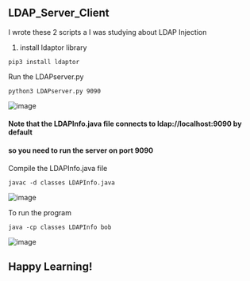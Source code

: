 ## LDAP_Server_Client

I wrote these 2 scripts a I was studying about LDAP Injection

1. install ldaptor library

```
pip3 install ldaptor
```

Run the LDAPserver.py

```
python3 LDAPserver.py 9090
```

![image](https://user-images.githubusercontent.com/33607657/139359127-07a079ad-fb76-466c-8340-07fc457dedf6.png)


#### Note that the LDAPInfo.java file connects to ldap://localhost:9090 by default
#### so you need to run the server on port 9090

Compile the LDAPInfo.java file
```
javac -d classes LDAPInfo.java
```

![image](https://user-images.githubusercontent.com/33607657/139358599-17d6690c-bcf4-4ca2-a9c2-6da5dd4ccd40.png)



To run the program
```
java -cp classes LDAPInfo bob
```

![image](https://user-images.githubusercontent.com/33607657/139358631-956d9df9-2e82-4e9c-9d46-16a2255e37fc.png)

## Happy Learning!
